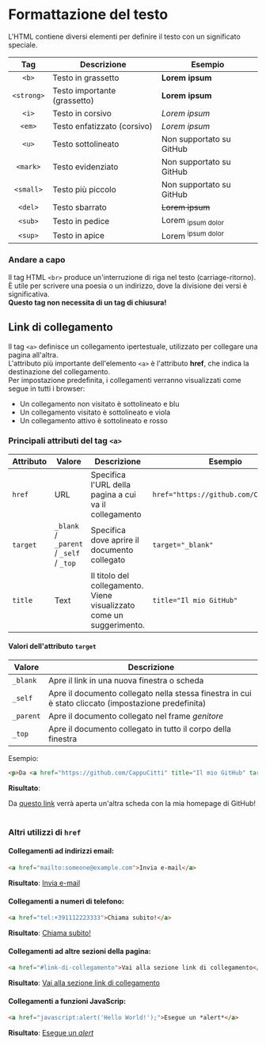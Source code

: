 # Formattazione del testo
L'HTML contiene diversi elementi per definire il testo con un significato speciale.

Tag | Descrizione | Esempio
:-: | --- | ---
`<b>` | Testo in grassetto | <b>Lorem ipsum</b>
`<strong>` | Testo importante (grassetto) | <strong>Lorem ipsum</strong>
`<i>` | Testo in corsivo  | <i>Lorem ipsum</i>
`<em>` | Testo enfatizzato (corsivo) | <em>Lorem ipsum</em>
`<u>` | Testo sottolineato | Non supportato su GitHub
`<mark>` | Testo evidenziato | Non supportato su GitHub
`<small>` | Testo più piccolo | Non supportato su GitHub
`<del>` | Testo sbarrato | <del>Lorem ipsum</del>
`<sub>` | Testo in pedice | Lorem <sub>ipsum dolor</sub>
`<sup>` | Testo in apice | Lorem <sup>ipsum dolor</sup>

### Andare a capo
Il tag HTML `<br>` produce un'interruzione di riga nel testo (carriage-ritorno). È utile per scrivere una poesia o un indirizzo, dove la divisione dei versi è significativa.<br>
**Questo tag non necessita di un tag di chiusura!**

## Link di collegamento
Il tag `<a>` definisce un collegamento ipertestuale, utilizzato per collegare una pagina all'altra.<br>
L'attributo più importante dell'elemento `<a>` è l'attributo **href**, che indica la destinazione del collegamento.<br>
Per impostazione predefinita, i collegamenti verranno visualizzati come segue in tutti i browser:<br>
* Un collegamento non visitato è sottolineato e blu
* Un collegamento visitato è sottolineato e viola
* Un collegamento attivo è sottolineato e rosso

### Principali attributi del tag `<a>`
Attributo | Valore | Descrizione | Esempio
---  | --- | --- | ---
`href` | URL | Specifica l'URL della pagina a cui va il collegamento | `href="https://github.com/CappuCitti"`
`target` | `_blank` / `_parent` / `_self` / `_top` | Specifica dove aprire il documento collegato | `target="_blank"`
`title` | Text | Il titolo del collegamento. Viene visualizzato come un suggerimento. | `title="Il mio GitHub"`

#### Valori dell'attributo `target`

Valore | Descrizione
--- | ---
`_blank` | Apre il link in una nuova finestra o scheda
`_self`	| Apre il documento collegato nella stessa finestra in cui è stato cliccato (impostazione predefinita)
`_parent`	| Apre il documento collegato nel frame *genitore*
`_top` | Apre il documento collegato in tutto il corpo della finestra

Esempio:
```html
<p>Da <a href="https://github.com/CappuCitti" title="Il mio GitHub" target="_blank">questo link</a> verrà aperta un'altra scheda con la mia homepage di GitHub!
```
**Risultato**: <p>Da <a href="https://github.com/CappuCitti" title="Il mio GitHub" target="_blank">questo link</a> verrà aperta un'altra scheda con la mia homepage di GitHub!<br><br>
  
### Altri utilizzi di `href`
#### Collegamenti ad indirizzi email:
```html
<a href="mailto:someone@example.com">Invia e-mail</a>
```
**Risultato**: <a href="mailto:someone@example.com">Invia e-mail</a>
  
#### Collegamenti a numeri di telefono:
```html
<a href="tel:+391112223333">Chiama subito!</a>
```
**Risultato**: <a href="tel:+391112223333">Chiama subito!</a>
  
#### Collegamenti ad altre sezioni della pagina:
```html
<a href="#link-di-collegamento">Vai alla sezione link di collegamento</a>
```
**Risultato**: <a href="#link-di-collegamento">Vai alla sezione link di collegamento</a>
  
#### Collegamenti a funzioni JavaScrip:
```html
<a href="javascript:alert('Hello World!');">Esegue un *alert*</a>
```
**Risultato**: <a href="javascript:alert('Hello World!');">Esegue un *alert*</a>
